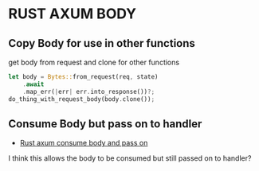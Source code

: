 # RUST AXUM BODY

## Copy Body for use in other functions

get body from request and clone for other functions

```rust
let body = Bytes::from_request(req, state)
    .await
    .map_err(|err| err.into_response())?;
do_thing_with_request_body(body.clone());
```

## Consume Body but pass on to handler

- [Rust axum consume body and pass on](https://github.com/tokio-rs/axum/blob/main/examples/consume-body-in-extractor-or-middleware/src/main.rs)

I think this allows the body to be consumed but still passed on to handler?
